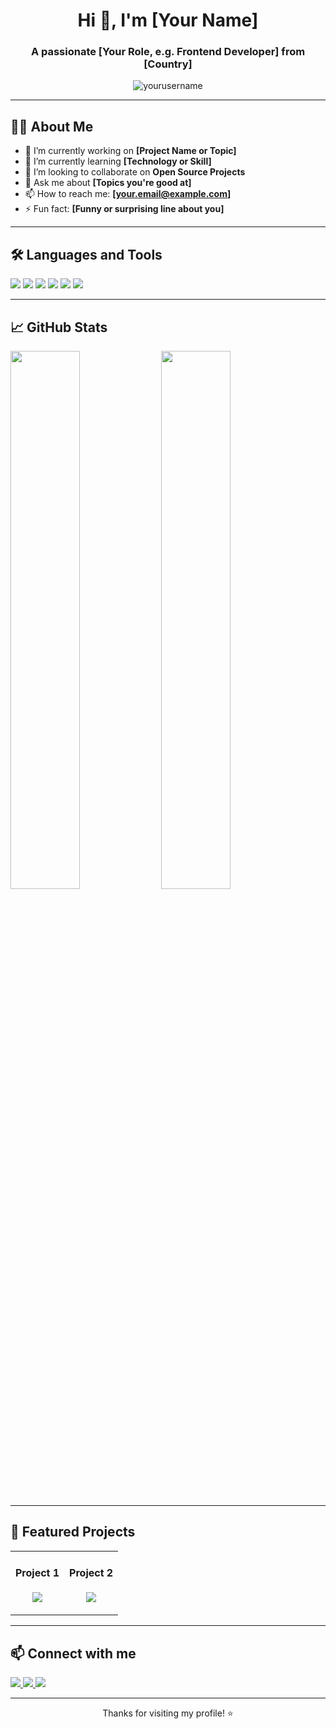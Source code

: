 <!-- HEADER SECTION -->
<h1 align="center">Hi 👋, I'm [Your Name]</h1>
<h3 align="center">A passionate [Your Role, e.g. Frontend Developer] from [Country]</h3>

<p align="center">
  <img src="https://komarev.com/ghpvc/?username=yourusername&label=Profile%20views&color=0e75b6&style=flat" alt="yourusername" />
</p>

---

<!-- ABOUT ME -->
## 🧑‍💻 About Me
- 🔭 I’m currently working on **[Project Name or Topic]**
- 🌱 I’m currently learning **[Technology or Skill]**
- 👯 I’m looking to collaborate on **Open Source Projects**
- 💬 Ask me about **[Topics you're good at]**
- 📫 How to reach me: **[your.email@example.com]**
- ⚡ Fun fact: **[Funny or surprising line about you]**

---

<!-- SKILLS -->
## 🛠️ Languages and Tools
<p align="left">
  <img src="https://img.shields.io/badge/-HTML5-E34F26?style=flat&logo=html5&logoColor=white" />
  <img src="https://img.shields.io/badge/-CSS3-1572B6?style=flat&logo=css3" />
  <img src="https://img.shields.io/badge/-JavaScript-F7DF1E?style=flat&logo=javascript&logoColor=black" />
  <img src="https://img.shields.io/badge/-React-20232A?style=flat&logo=react" />
  <img src="https://img.shields.io/badge/-Node.js-339933?style=flat&logo=node.js&logoColor=white" />
  <img src="https://img.shields.io/badge/-Python-3776AB?style=flat&logo=python&logoColor=white" />
</p>

---

<!-- GITHUB STATS -->
## 📈 GitHub Stats
<p align="left">
  <img src="https://github-readme-stats.vercel.app/api?username=yourusername&show_icons=true&theme=tokyonight" width="47%" />
  <img src="https://github-readme-streak-stats.herokuapp.com/?user=yourusername&theme=tokyonight" width="47%" />
</p>

---

<!-- PINNED PROJECTS -->
## 🚀 Featured Projects

<table>
  <tr>
    <td width="50%">
      <h4 align="center">Project 1</h4>
      <p align="center">
        <a href="https://github.com/yourusername/project1">
          <img src="https://github-readme-stats.vercel.app/api/pin/?username=yourusername&repo=project1&theme=tokyonight" />
        </a>
      </p>
    </td>
    <td width="50%">
      <h4 align="center">Project 2</h4>
      <p align="center">
        <a href="https://github.com/yourusername/project2">
          <img src="https://github-readme-stats.vercel.app/api/pin/?username=yourusername&repo=project2&theme=tokyonight" />
        </a>
      </p>
    </td>
  </tr>
</table>

---

<!-- CONNECT WITH ME -->
## 📫 Connect with me
<p align="left">
  <a href="https://linkedin.com/in/yourprofile" target="_blank">
    <img src="https://img.shields.io/badge/-LinkedIn-0077B5?style=flat&logo=linkedin&logoColor=white" />
  </a>
  <a href="https://twitter.com/yourhandle" target="_blank">
    <img src="https://img.shields.io/badge/-Twitter-1DA1F2?style=flat&logo=twitter&logoColor=white" />
  </a>
  <a href="mailto:your.email@example.com">
    <img src="https://img.shields.io/badge/-Gmail-D14836?style=flat&logo=gmail&logoColor=white" />
  </a>
</p>

---

<!-- THANKS -->
<p align="center">Thanks for visiting my profile! ⭐️</p>
